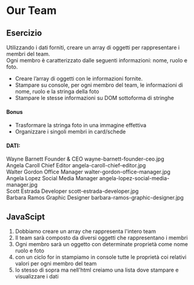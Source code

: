 Our Team
===

## Esercizio

Utilizzando i dati forniti, creare un array di oggetti per rappresentare i membri del team.  
Ogni membro è caratterizzato dalle seguenti informazioni: nome, ruolo e foto.

- Creare l’array di oggetti con le informazioni fornite.
- Stampare su console, per ogni membro del team, le informazioni di nome, ruolo e la stringa della foto
- Stampare le stesse informazioni su DOM sottoforma di stringhe

#### Bonus

- Trasformare la stringa foto in una immagine effettiva
- Organizzare i singoli membri in card/schede

#### DATI:

Wayne Barnett	Founder & CEO	wayne-barnett-founder-ceo.jpg   
Angela Caroll	Chief Editor	angela-caroll-chief-editor.jpg    
Walter Gordon	Office Manager	walter-gordon-office-manager.jpg    
Angela Lopez	Social Media Manager	angela-lopez-social-media-manager.jpg    
Scott Estrada	Developer	scott-estrada-developer.jpg    
Barbara Ramos	Graphic Designer	barbara-ramos-graphic-designer.jpg   

## JavaScipt

1. Dobbiamo creare un array che rappresenta l'intero team
2. Il team sarà composto da diversi oggetti che rappresentano i membri
3. Ogni membro sarà un oggetto con determinate proprietà come nome ruolo e foto 
4. con un ciclo for in stampiamo in console tutte le proprietà coi relativi valori per ogni membro del team
5. lo stesso di sopra ma nell'html creiamo una lista dove stampare e visualizzare i dati
